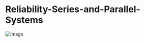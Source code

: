 # Reliability-Series-and-Parallel-Systems
![image](https://github.com/Divya-Samudra/Reliability-Series-and-Parallel-Systems/assets/130666521/8e0f5ade-b8c2-4e24-bc5e-1ec8c7cc6ef9)

